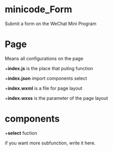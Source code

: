 # minicode_Form

Submit a form on the WeChat Mini Program
# Page

Means all configurations on the page 

+**index.js** is the place that puting function

+**index.json** import components select

+**index.wxml** is a file for page layout

+**index.wxss** is the parameter of the page layout

# components

+**select** fuction

if you want more subfunction, write it here.
